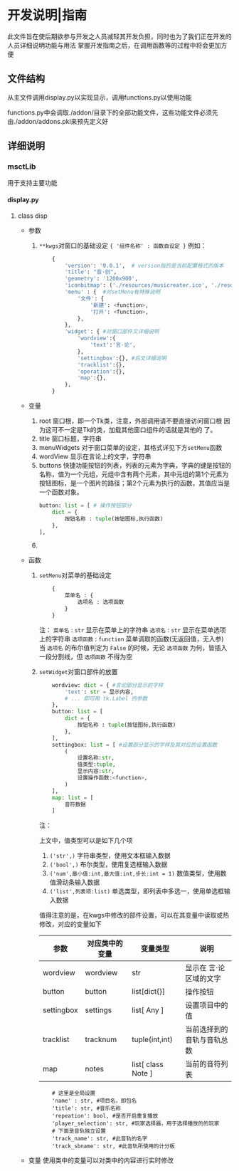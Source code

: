 开发说明\|指南
==============

此文件旨在使后期欲参与开发之人员减轻其开发负担，同时也为了我们正在开发的人员详细说明功能与用法
掌握开发指南之后，在调用函数等的过程中将会更加方便

文件结构
--------

从主文件调用display.py以实现显示，调用functions.py以使用功能

functions.py中会调取./addon/目录下的全部功能文件，这些功能文件必须先由./addon/addons.pkl来预先定义好

详细说明
--------

### msctLib

用于支持主要功能

#### display.py

1.  class disp

    -   参数

        1.  `**kwgs`对窗口的基础设定 `{ '组件名称' : 函数自设定 }` 例如：

            ~~~~~~~~~~~~~~~~~~~~~~~~~~~~~~~~~~~~~~~~~~~~~~~~~~~~~~~~~~~~~ python
                {
                    'version': '0.0.1',  # version指的是当前配置格式的版本
                    'title': "音·创",
                    'geometry': '1200x900',
                    'iconbitmap': ('./resources/musicreater.ico', './resources/musicreater.ico'),
                    'menu' : {  #对setMenu有特殊说明
                        '文件': {
                            '新建': <function>,
                            '打开': <function>,
                        },
                    },
                    'widget': { #对窗口部件又详细说明
                        'wordview':{
                            'text':'言·论',
                        },
                        'settingbox':{}, #后文详细说明
                        'tracklist':{},
                        'operation':{},
                        'map':{},
                    },
                }
            ~~~~~~~~~~~~~~~~~~~~~~~~~~~~~~~~~~~~~~~~~~~~~~~~~~~~~~~~~~~~~~~~~~~~

    -   变量

        1.  root
            窗口根，即一个Tk类，注意，外部调用请不要直接访问窗口根
            因为这可不一定是Tk的类，加载其他窗口组件的话就是其他的
            了。
        2.  title
            窗口标题，字符串
        3.  menuWidgets
            对于窗口菜单的设定，其格式详见下方`setMenu`函数
        4.  wordView
            显示在言论上的文字，字符串
        5.  buttons
            快捷功能按钮的列表，列表的元素为字典，字典的键是按钮的名称，值为一个元组，元组中含有两个元素，其中元组的第1个元素为按钮图标，是一个图片的路径；第2个元素为执行的函数，其值应当是一个函数对象。
            ```python
            button: list = [ # 操作按钮部分
                dict = {
                    按钮名称 : tuple(按钮图标,执行函数)
                },
            ],
            ```
        6.  


    -   函数

        1.  `setMenu`对菜单的基础设定

            ~~~~~~~~~~~~~~~~~~~~~~~~~~~~~~~~~~~~~~~~~~~~~~~~~~~~~~~~~~~~~ python
                {
                    菜单名 : {
                        选项名 : 选项函数
                    }
                }
            ~~~~~~~~~~~~~~~~~~~~~~~~~~~~~~~~~~~~~~~~~~~~~~~~~~~~~~~~~~~~~~~~~~~~

            注： 
            `菜单名` : `str` 显示在菜单上的字符串
            `选项名` : `str` 显示在菜单选项上的字符串
            `选项函数` : `function` 菜单调取的函数(无返回值，无入参)
            当 `选项名` 的布尔值判定为 `False` 的时候，无论 `选项函数` 为何，皆插入一段分割线，但 `选项函数` 不得为空

        2.  `setWidget`对窗口部件的放置 
            ```python
                wordview: dict = { #言论部分显示的字样
                    'text': str = 显示内容,
                    # ... 即可用 tk.Label 的参数
                },
                button: list = [ 
                    dict = {
                        按钮名称 : tuple(按钮图标,执行函数)
                    },
                ],
                settingbox: list = [ #设置部分显示的字样及其对应的设置函数
                    (
                        设置名称:str,
                        值类型:tuple,
                        显示内容:str,
                        设置操作函数:<function>,
                    )
                ],
                map: list = [
                    音符数据
                ]
            ```
            注：

            上文中，值类型可以是如下几个项
            1.  `('str',)` 字符串类型，使用文本框输入数据
            2.  `('bool',)` 布尔类型，使用复选框输入数据
            3.  `('num',最小值:int,最大值:int,步长:int = 1)` 数值类型，使用数值滑动条输入数据
            4.  `('list',列表项:list)` 单选类型，即列表中多选一，使用单选框输入数据
            
            值得注意的是，在kwgs中修改的部件设置，可以在其变量中读取或热修改，对应的变量如下

            | 参数        | 对应类中的变量 | 变量类型 | 说明 |
            |------------|------------------|---------------------------|---------------------|
            | wordview   | wordview         | str                       | 显示在 言·论 区域的文字   |
            | button     | button           | list[dict{}]              | 操作按钮              |
            | settingbox | settings         | list[ Any ]               | 设置项目中的值        |
            | tracklist  | tracknum         | tuple(int,int)            | 当前选择到的音轨与音轨总数|
            | map        | notes            | list[ class Note ]        | 当前的音符列表        |







                    # 这里是全局设置
                    'name' : str, #项目名，即包名
                    'title': str, #音乐名称
                    'repeation': bool, #是否开启重复播放
                    'player_selection': str, #玩家选择器，用于选择播放的的玩家
                    # 下面是音轨独立设置
                    'track_name': str, #此音轨的名字
                    'track_sbname': str, #此音轨所使用的计分板
    -   变量
        使用类中的变量可以对类中的内容进行实时修改
